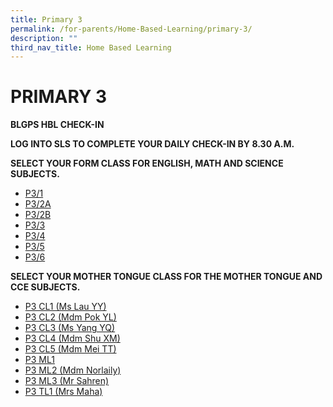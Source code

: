 ```yaml
---
title: Primary 3
permalink: /for-parents/Home-Based-Learning/primary-3/
description: ""
third_nav_title: Home Based Learning
---
```

# PRIMARY 3
**BLGPS HBL CHECK-IN**

**LOG INTO SLS TO COMPLETE YOUR DAILY CHECK-IN BY 8.30 A.M.**

**SELECT YOUR FORM CLASS FOR  ENGLISH, MATH AND SCIENCE SUBJECTS.**

* [P3/1](https://docs.google.com/document/d/1WL-eUUZRmx-Ausrs31jNOirQvhc7-_ncWWl3hb52ZzM/edit)
* [P3/2A](https://docs.google.com/document/d/1flne_UwNmkZXDllMVucBTc9ZjHOM0J-icBTbDtatVSo/edit)
* [P3/2B](https://docs.google.com/document/d/1pgto-v-528_kdmRjQLTlDx__tD8sPsyK5ONnlHCjxmo/edit)
* [P3/3](https://docs.google.com/document/d/1pmUbBMt-4TlRj795pc5tI7fNMfFdPDpdkWWPegrxkzY/edit)
* [P3/4](https://docs.google.com/document/d/1l80fvLKRzu1OX8hSAAprEf1i2Z_9qugcqMlTKcoAzbg/edit)
* [P3/5](https://docs.google.com/document/d/1YP1xC7JdNFxKCG_8iAPdsnmtU2OofNhs_H6_b_cGkS4/edit)
* [P3/6](https://docs.google.com/document/d/1BvTKHp4X7XSqIJAkwejEosU0ptaea1799VmWa8yHMDs/edit)

**SELECT YOUR MOTHER TONGUE CLASS FOR THE MOTHER TONGUE AND CCE SUBJECTS.**

* [P3 CL1 (Ms Lau YY)](https://docs.google.com/document/d/12QhXzhTkMZlrvDK-JS8w3Ur7KM0x_BBfeeY8GQoe-xw/edit)
* [P3 CL2 (Mdm Pok YL)](https://docs.google.com/document/d/106gGs2AEAPRBEj0f0KD-GIkiit0Z752hezD3m9kkwhU/edit)
* [P3 CL3 (Ms Yang YQ)](https://docs.google.com/document/d/176nks0XBaKhJbT58d0Etsa1ZxUYpgqWRI3V3U7zol0E/edit)
* [P3 CL4 (Mdm Shu XM)](https://docs.google.com/document/d/1domiUKxHBRtUkfn4Jm7S7rX29vlrDJZpAASyMcW52FE/edit)
* [P3 CL5 (Mdm Mei TT)](https://docs.google.com/document/d/1aThQATs_qz54D8eVphpm77U9v_aprvSdD0uzq_FODcQ/edit)
* [P3 ML1](https://docs.google.com/document/d/1BnszP3PIkfc5cxZkUgiRweTZlOyBD4tNXaEZ_6K8rQw/edit)
* [P3 ML2 (Mdm Norlaily)](https://docs.google.com/document/d/1nG6uGVJH-h-MDpfU-ZdRsVc64CjyF9slTobI5lO8x8M/edit)
* [P3 ML3 (Mr Sahren)](https://docs.google.com/document/d/1pOzYzqDpe9tImIht82RQPcb6jIM_hCPC-PrwwFXHGjU/edit)
* [P3 TL1 (Mrs Maha)](https://docs.google.com/document/d/1IyoFjsCqC7FYqNUjeco-dOWg06JZnAUR3N83En6VxLQ/edit)